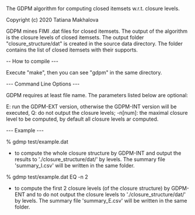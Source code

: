 The GDPM algorithm for computing closed itemsets w.r.t. closure levels. 

Copyright (c) 2020 Tatiana Makhalova



GDPM mines FIMI .dat files for closed itemsets. The output of the algorithm is the closure levels of closed itemsets.
The output folder "closure_structure/dat" is created in the source data directory. The folder contains the list of closed
itemsets with their supports. 


   -- How to compile --- 

Execute "make", then you can see "gdpm" in the same directory. 


   --- Command Line Options ---

GDPM requires at least file name. The parameters listed below are optional:

 E: run the GDPM-EXT version, otherwise the GDPM-INT version will be executed,
 Q: do not output the closure levels;
 -n[num]: the maximal closure level to be computed, by default all closure levels ar computed. 

   --- Example --- 

% gdmp test/example.dat

- to compute the whole closure structure by GDPM-INT and output the results to './closure_structure/dat/' by levels. The summary file 'summary_I.csv' will be written in the same folder.


% gdmp test/example.dat EQ -n 2 

- to compute the first 2 closure levels (of the closure structure) by GDPM-ENT and to do not output the closure levels to './closure_structure/dat/' by levels. The summary file 'summary_E.csv' will be written in the same folder.
